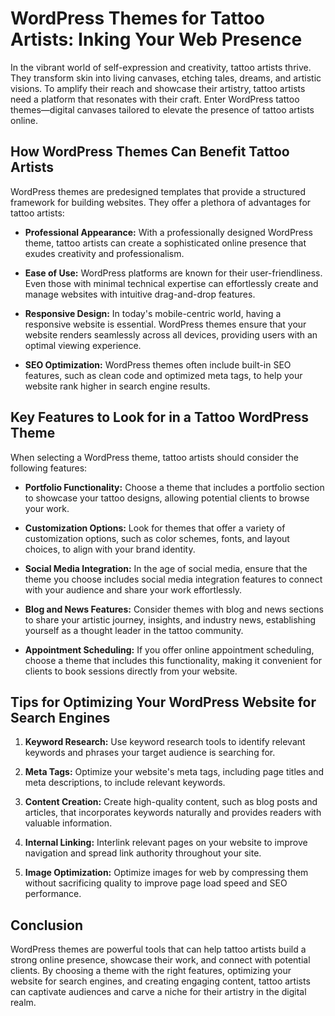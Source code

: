 # WordPress Themes for Tattoo Artists: Inking Your Web Presence

In the vibrant world of self-expression and creativity, tattoo artists thrive. They transform skin into living canvases, etching tales, dreams, and artistic visions. To amplify their reach and showcase their artistry, tattoo artists need a platform that resonates with their craft. Enter WordPress tattoo themes—digital canvases tailored to elevate the presence of tattoo artists online.

## How WordPress Themes Can Benefit Tattoo Artists

WordPress themes are predesigned templates that provide a structured framework for building websites. They offer a plethora of advantages for tattoo artists:

- **Professional Appearance:** With a professionally designed WordPress theme, tattoo artists can create a sophisticated online presence that exudes creativity and professionalism.

- **Ease of Use:** WordPress platforms are known for their user-friendliness. Even those with minimal technical expertise can effortlessly create and manage websites with intuitive drag-and-drop features.

- **Responsive Design:** In today's mobile-centric world, having a responsive website is essential. WordPress themes ensure that your website renders seamlessly across all devices, providing users with an optimal viewing experience.

- **SEO Optimization:** WordPress themes often include built-in SEO features, such as clean code and optimized meta tags, to help your website rank higher in search engine results.

## Key Features to Look for in a Tattoo WordPress Theme

When selecting a WordPress theme, tattoo artists should consider the following features:

- **Portfolio Functionality:** Choose a theme that includes a portfolio section to showcase your tattoo designs, allowing potential clients to browse your work.

- **Customization Options:** Look for themes that offer a variety of customization options, such as color schemes, fonts, and layout choices, to align with your brand identity.

- **Social Media Integration:** In the age of social media, ensure that the theme you choose includes social media integration features to connect with your audience and share your work effortlessly.

- **Blog and News Features:** Consider themes with blog and news sections to share your artistic journey, insights, and industry news, establishing yourself as a thought leader in the tattoo community.

- **Appointment Scheduling:** If you offer online appointment scheduling, choose a theme that includes this functionality, making it convenient for clients to book sessions directly from your website.

## Tips for Optimizing Your WordPress Website for Search Engines

1. **Keyword Research:** Use keyword research tools to identify relevant keywords and phrases your target audience is searching for.

2. **Meta Tags:** Optimize your website's meta tags, including page titles and meta descriptions, to include relevant keywords.

3. **Content Creation:** Create high-quality content, such as blog posts and articles, that incorporates keywords naturally and provides readers with valuable information.

4. **Internal Linking:** Interlink relevant pages on your website to improve navigation and spread link authority throughout your site.

5. **Image Optimization:** Optimize images for web by compressing them without sacrificing quality to improve page load speed and SEO performance.

## Conclusion

WordPress themes are powerful tools that can help tattoo artists build a strong online presence, showcase their work, and connect with potential clients. By choosing a theme with the right features, optimizing your website for search engines, and creating engaging content, tattoo artists can captivate audiences and carve a niche for their artistry in the digital realm.
